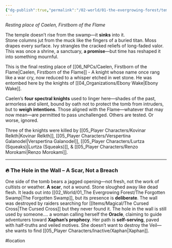 ```yaml
---
{"dg-publish":true,"permalink":"/02-world/01-the-evergrowing-forest/temple-of-the-forgotten-hero/"}
---
```


_Resting place of Caelen, Firstborn of the Flame_

The temple doesn’t rise from the swamp—it **sinks** into it.  
Stone columns jut from the muck like the fingers of a buried titan. Moss drapes every surface. Ivy strangles the cracked reliefs of long-faded valor. This was once a shrine, a sanctuary, **a promise**—but time has reshaped it into something mournful.

This is the final resting place of [[06_NPCs/Caelen, Firstborn of the Flame\|Caelen, Firstborn of the Flame]] - A knight whose name once rang like a war cry, now reduced to a whisper etched in wet stone. He was entombed here by the knights of [[04_Organizations/Ebony Wake\|Ebony Wake]].

Caelen’s **four spectral knights** used to linger here—shades of the past, armorless and silent, bound by oath not to protect the tomb from intruders, but to **weigh intentions**. Those aligned with the Flame—whatever that may now mean—are permitted to pass unchallenged. Others are tested. Or worse, ignored.

Three of the knights were killed by [[05_Player Characters/Kovinar Relkth\|Kovinar Relkth]], [[05_Player Characters/Verspertina Galanodel\|Verspertina Galanodel]], [[05_Player Characters/Lurtza (Squeaks)\|Lurtza (Squeaks)]], & [[05_Player Characters/Renzo Morokami\|Renzo Morokami]].

---

### 🔥 The Hole in the Wall – A Scar, Not a Breach

One side of the tomb bears a jagged opening—not fresh, not the work of cultists or weather. **A scar**, not a wound. Stone sloughed away like dead flesh. It leads out into [[02_World/01_The Evergrowing Forest/The Forgotten Swamp\|The Forgotten Swamp]], but its presence is **deliberate**. The wall was destroyed by raiders searching for [[Items/Magical/The Cursed Cross\|The Cursed Cross]] but they never found it. The hole in the wall is still used by someone.... a woman calling herself the **Oracle**, claiming to guide adventurers toward **Xaphan’s prophecy**. Her path is **self-serving**, paved with half-truths and veiled motives. She doesn’t want to destroy the Veil—she wants to find [[05_Player Characters/Inactive/Xaphan\|Xaphan]]. 

#location